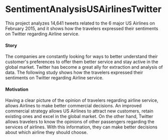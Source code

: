 # SentimentAnalysisUSAirlinesTwitter
This project analyzes 14,641 tweets related to the 6 major US Airlines on February 2015, and it shows how the travelers expressed their sentiments on Twitter regarding Airline service.

<h4>Story</h4>
The companies are constantly looking for ways to better understand their customer's preferences to offer them better service and stay active in the global market. Twitter has become a great ally for extraction and analysis of data. 
The following study shows how the travelers expressed their sentiments on Twitter regarding Airline service.

<h4>Motivation</h4>
Having a clear picture of the opinion of travelers regarding airline service, allows Airlines to make better commercial decisions. An improved commercial strategy allows US Airlines to attract new customers, retain existing ones and excel in the global market.
On the other hand, Twitter allows travelers to know the opinions of other passengers regarding the services of airlines. With this information, they can make better decisions about which airline they should choose.
